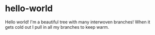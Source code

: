 # hello-world
Hello world! I'm a beautiful tree with many interwoven branches! When it gets cold out I pull in all my branches to keep warm.
